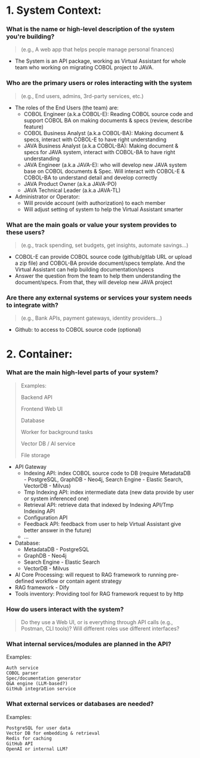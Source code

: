 # 1. System Context:

### What is the name or high-level description of the system you're building?
> (e.g., A web app that helps people manage personal finances)

- The System is an API package, working as Virtual Assistant for whole team who working on migrating COBOL project to JAVA.
   
### Who are the primary users or roles interacting with the system
> (e.g., End users, admins, 3rd-party services, etc.)

- The roles of the End Users (the team) are:
  - COBOL Engineer (a.k.a COBOL-E): Reading COBOL source code and support COBOL BA on making documents & specs (review, describe feature)
  - COBOL Business Analyst (a.k.a COBOL-BA): Making document & specs, interact with COBOL-E to have right understanding
  - JAVA Business Analyst (a.k.a COBOL-BA): Making document & specs for JAVA system, interact with COBOL-BA to have right understanding
  - JAVA Engineer (a.k.a JAVA-E): who will develop new JAVA system base on COBOL documents & Spec. Will interact with COBOL-E & COBOL-BA to understand detail and develop correctly
  - JAVA Product Owner (a.k.a JAVA-PO)
  - JAVA Technical Leader (a.k.a JAVA-TL)
- Administrator or Operator:
  - Will provide account (with authorization) to each member
  - Will adjust setting of system to help the Virtual Assistant smarter
 
### What are the main goals or value your system provides to these users?
> (e.g., track spending, set budgets, get insights, automate savings…)

- COBOL-E can provide COBOL source code (github/gitlab URL or upload a zip file) and COBOL-BA provide document/specs template. And the Virtual Assistant can help building documentation/specs
- Answer the question from the team to help them understanding the document/specs. From that, they will develop new JAVA project

### Are there any external systems or services your system needs to integrate with?
> (e.g., Bank APIs, payment gateways, identity providers…)

- Github: to access to COBOL source code (optional)

# 2. Container:
### What are the main high-level parts of your system?

> Examples:
> 
> Backend API
> 
> Frontend Web UI
> 
> Database
> 
> Worker for background tasks
> 
> Vector DB / AI service
> 
> File storage

- API Gateway
   - Indexing API: index COBOL source code to DB (require MetadataDB - PostgreSQL, GraphDB - Neo4j, Search Engine - Elastic Search, VectorDB - Milvus)
   - Tmp Indexing API: index intermediate data (new data provide by user or system inferenced one)
   - Retrieval API: retrieve data that indexed by Indexing API/Tmp Indexing API
   - Configuration API
   - Feedback API: feedback from user to help Virtual Assistant give better answer in the future)
   - ...
- Database:
   - MetadataDB - PostgreSQL
   - GraphDB - Neo4j
   - Search Engine - Elastic Search
   - VectorDB - Milvus
- AI Core Processing: will request to RAG framework to running pre-defined workflow or contain agent strategy
- RAG framework - Dify
- Tools inventory: Providing tool for RAG framework request to by http

### How do users interact with the system?

> Do they use a Web UI, or is everything through API calls (e.g., Postman, CLI tools)?
> Will different roles use different interfaces?



### What internal services/modules are planned in the API?

Examples:

    Auth service
    COBOL parser
    Spec/documentation generator
    Q&A engine (LLM-based?)
    GitHub integration service

### What external services or databases are needed?

Examples:

    PostgreSQL for user data
    Vector DB for embedding & retrieval
    Redis for caching
    GitHub API
    OpenAI or internal LLM?
